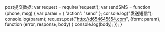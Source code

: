 
post提交数据:
var request = require('request');
var sendSMS = function (phone, msg) {
        var param = {
            'action': "send"
        };
        console.log("发送短信");
        console.log(param);
        request.post("http://d654645654.com", {form: param}, function (error, response, body) {
            console.log(body);
        });
    }